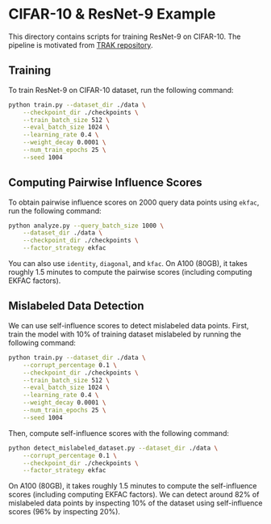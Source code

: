 # CIFAR-10 & ResNet-9 Example

This directory contains scripts for training ResNet-9 on CIFAR-10. The pipeline is motivated from 
[TRAK repository](https://github.com/MadryLab/trak/blob/main/examples/cifar_quickstart.ipynb). 

## Training

To train ResNet-9 on CIFAR-10 dataset, run the following command:
```bash
python train.py --dataset_dir ./data \
    --checkpoint_dir ./checkpoints \
    --train_batch_size 512 \
    --eval_batch_size 1024 \
    --learning_rate 0.4 \
    --weight_decay 0.0001 \
    --num_train_epochs 25 \
    --seed 1004
```

## Computing Pairwise Influence Scores

To obtain pairwise influence scores on 2000 query data points using `ekfac`, run the following command:
```bash
python analyze.py --query_batch_size 1000 \
    --dataset_dir ./data \
    --checkpoint_dir ./checkpoints \
    --factor_strategy ekfac
```
You can also use `identity`, `diagonal`, and `kfac`. On A100 (80GB), it takes roughly 1.5 minutes to compute the 
pairwise scores (including computing EKFAC factors).

## Mislabeled Data Detection

We can use self-influence scores to detect mislabeled data points. First, train the model with 10% of training dataset mislabeled by running the following command:
```bash
python train.py --dataset_dir ./data \
    --corrupt_percentage 0.1 \
    --checkpoint_dir ./checkpoints \
    --train_batch_size 512 \
    --eval_batch_size 1024 \
    --learning_rate 0.4 \
    --weight_decay 0.0001 \
    --num_train_epochs 25 \
    --seed 1004
```

Then, compute self-influence scores with the following command:
```bash
python detect_mislabeled_dataset.py --dataset_dir ./data \
    --corrupt_percentage 0.1 \
    --checkpoint_dir ./checkpoints \
    --factor_strategy ekfac
```

On A100 (80GB), it takes roughly 1.5 minutes to compute the self-influence scores (including computing EKFAC factors).
We can detect around 82% of mislabeled data points by inspecting 10% of the dataset using self-influence scores
(96% by inspecting 20%).